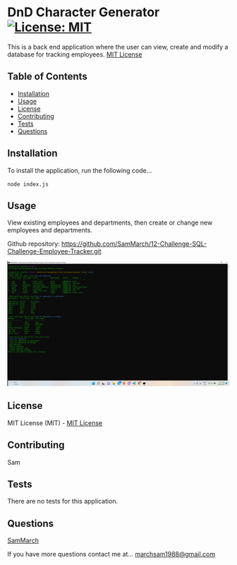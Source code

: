 # DnD Character Generator [![License: MIT](https://img.shields.io/badge/License-MIT-yellow.svg)](https://opensource.org/licenses/MIT)

This is a back end application where the user can view, create and modify a database for tracking employees. [MIT License](https://opensource.org/licenses/MIT)

## Table of Contents

- [Installation](#installation)
- [Usage](#usage)
- [License](#license)
- [Contributing](#contributing)
- [Tests](#tests)
- [Questions](#questions)

## Installation

To install the application, run the following code...

```shell
node index.js
```

## Usage

View existing employees and departments, then create or change new employees and departments.

Github repository: https://github.com/SamMarch/12-Challenge-SQL-Challenge-Employee-Tracker.git

![](/screenshot.png)

## License

MIT License (MIT) - [MIT License](https://opensource.org/licenses/MIT)

## Contributing

Sam

## Tests

There are no tests for this application.

## Questions

[SamMarch](https://github.com/)

If you have more questions contact me at...
[marchsam1988@gmail.com](marchsam1988@gmail.com)

